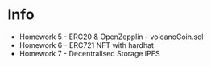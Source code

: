 # Info

* Homework 5 - ERC20 & OpenZepplin - volcanoCoin.sol
* Homework 6 - ERC721 NFT with hardhat
* Homework 7 - Decentralised Storage IPFS
